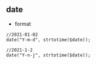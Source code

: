 ## date
- format
```
//2021-01-02
date("Y-m-d", strtotime($date));

//2021-1-2
date("Y-n-j", strtotime($date));
```